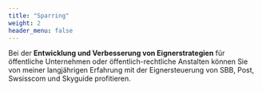 ```yaml
---
title: "Sparring"
weight: 2
header_menu: false
---
```

Bei der **Entwicklung und Verbesserung von Eignerstrategien** für öffentliche Unternehmen oder öffentlich-rechtliche Anstalten können Sie von meiner langjährigen Erfahrung mit der Eignersteuerung von SBB, Post, Swsisscom und Skyguide profitieren.
